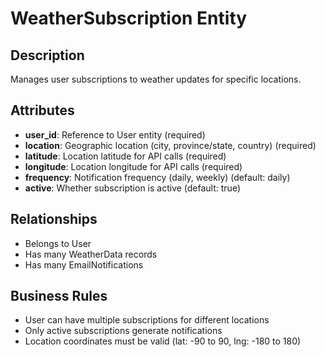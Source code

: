 # WeatherSubscription Entity

## Description
Manages user subscriptions to weather updates for specific locations.

## Attributes
- **user_id**: Reference to User entity (required)
- **location**: Geographic location (city, province/state, country) (required)
- **latitude**: Location latitude for API calls (required)
- **longitude**: Location longitude for API calls (required)
- **frequency**: Notification frequency (daily, weekly) (default: daily)
- **active**: Whether subscription is active (default: true)

## Relationships
- Belongs to User
- Has many WeatherData records
- Has many EmailNotifications

## Business Rules
- User can have multiple subscriptions for different locations
- Only active subscriptions generate notifications
- Location coordinates must be valid (lat: -90 to 90, lng: -180 to 180)
